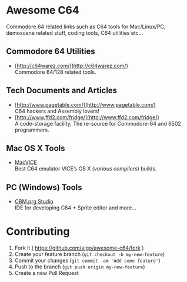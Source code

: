 # Awesome C64

Commodore 64 related links such as C64 tools for Mac/Linux/PC,
demoscene related stuff, coding tools, C64 utilities etc...

## Commodore 64 Utilities

* [http://c64warez.com/](http://c64warez.com/)  
Commodore 64/128 related tools.


## Tech Documents and Articles

* [http://www.pagetable.com/](http://www.pagetable.com/)  
C64 hackers and Assembly lovers!
* [http://www.ffd2.com/fridge/](http://www.ffd2.com/fridge/)  
A code-storage facility, The re-source for Commodore-64 and 6502 programmers.


## Mac OS X Tools

* [MacVICE](http://lallafa.de/blog/c64-projects/macvice/)  
Best C64 emulator VICE’s OS X (*various compilers*) builds.

## PC (Windows) Tools

* [CBM.prg Studio](http://www.ajordison.co.uk/screenshots.html)  
IDE for developing C64 + Sprite editor and more...

# Contributing

1. Fork it ( https://github.com/vigo/awesome-c64/fork )
2. Create your feature branch (`git checkout -b my-new-feature`)
3. Commit your changes (`git commit -am 'Add some feature'`)
4. Push to the branch (`git push origin my-new-feature`)
5. Create a new Pull Request
